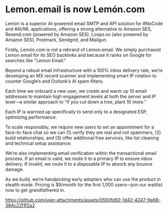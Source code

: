 # Lemon.email is now Lemón.com

Lemón is a superior AI-powered email SMTP and API solution for #NoCode and #AI/ML applications, offering a strong alternative to Amazon SES, Resend.com (powered by Amazon SES), Loops.so (also powered by Amazon SES), Postmark, Sendgrid, and Mailgun.

Firstly, Lemón.com is not a rebrand of Lemon.email. We simply purchased Lemon.email for its SEO backlinks and because it ranks on Google for searches like "Lemon Email."

Beyond a robust email infrastructure with a 100% inbox delivery rate, we’re developing an MX record scanner and implementing smart IP rotation to counter Google’s and Outlook’s AI spam filters.

Each time we onboard a new user, we create and warm up 10 email addresses to maintain high engagement levels at both the server and IP level—a similar approach to “if you cut down a tree, plant 10 more.”

Each IP is warmed up specifically to send only to a designated ESP, optimizing performance.

To scale responsibly, we require new users to set an appointment for a face-to-face chat so we can (1) verify they are real and not spammers, (2) build relationships, and (3) offer additional free services, like list cleaning and technical setup assistance.

We’re also implementing email verification within the transactional email process. If an email is valid, we route it to a primary IP to ensure inbox delivery. If invalid, we route it to a disposable IP to absorb any bounce damage.

As we build, we’re handpicking early adopters who can use the product in stealth mode. Pricing is $9/month for the first 1,000 users—join our waitlist now to get grandfathered in.

https://github.com/user-attachments/assets/0593fd92-1d42-4247-9e68-384c22f1f2a2

